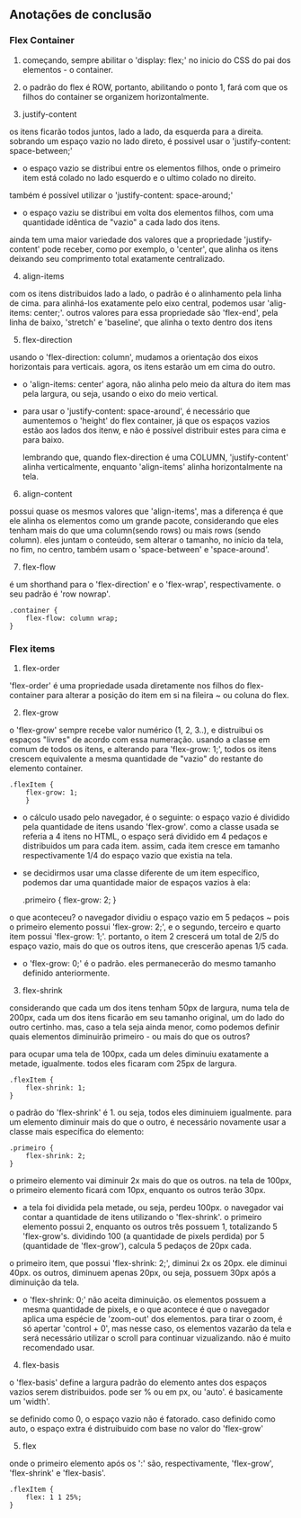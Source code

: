 ## Anotações de conclusão

### Flex Container

1. começando, sempre abilitar o 'display: flex;' no inicio do CSS do pai dos elementos - o container. 

2. o padrão do flex é ROW, portanto, abilitando o ponto 1, fará com que os filhos do container se organizem horizontalmente.

3. justify-content

 os itens ficarão todos juntos, lado a lado, da esquerda para a direita. sobrando um espaço vazio no lado direto, é possivel usar o 'justify-content: space-between;'
 
 - o espaço vazio se distribui entre os elementos filhos, onde o primeiro item está colado no lado esquerdo e o ultimo colado no direito. 
 
 também é possível utilizar o 'justify-content: space-around;'
 
 - o espaço vaziu se distribui em volta dos elementos filhos, com uma quantidade idêntica de "vazio" a cada lado dos itens.
 
 ainda tem uma maior variedade dos valores que a propriedade 'justify-content' pode receber, como por exemplo, o 'center', que alinha os itens deixando seu comprimento total exatamente centralizado.

4. align-items

 com os itens distribuidos lado a lado, o padrão é o alinhamento pela linha de cima. para alinhá-los exatamente pelo eixo central, podemos usar 'alig-items: center;'. outros valores para essa propriedade são 'flex-end', pela linha de baixo, 'stretch' e 'baseline', que alinha o texto dentro dos itens

5. flex-direction

 usando o 'flex-direction: column', mudamos a orientação dos eixos horizontais para verticais. agora, os itens estarão um em cima do outro. 
 
 - o 'align-items: center' agora, não alinha pelo meio da altura do item mas pela largura, ou seja, usando o eixo do meio vertical.
 
 - para usar o 'justify-content: space-around', é necessário que aumentemos o 'height' do flex container, já que os espaços vazios estão aos lados dos itenw, e não é possível distribuir estes para cima e para baixo.


    lembrando que, quando flex-direction é uma COLUMN, 'justify-content' alinha verticalmente, enquanto 'align-items' alinha horizontalmente na tela. 

6. align-content

possui quase os mesmos valores que 'align-items', mas a diferença é que ele alinha os elementos como um grande pacote, considerando que eles tenham mais do que uma column(sendo rows) ou mais rows (sendo column). eles juntam o conteúdo, sem alterar o tamanho, no início da tela, no fim, no centro, também usam o 'space-between' e 'space-around'.

7. flex-flow

é um shorthand para o 'flex-direction' e o 'flex-wrap', respectivamente. o seu padrão é 'row nowrap'.

    .container {
        flex-flow: column wrap;
    }

### Flex items

1. flex-order

 'flex-order' é uma propriedade usada diretamente nos filhos do flex-container para alterar a posição do item em si na fileira ~ ou coluna do flex. 

2. flex-grow

 o 'flex-grow' sempre recebe valor numérico (1, 2, 3..), e distruibui os espaços "livres" de acordo com essa numeração. usando a classe em comum de todos os itens, e alterando para 'flex-grow: 1;', todos os itens crescem equivalente a mesma quantidade de "vazio" do restante do elemento container.
 
    .flexItem {
        flex-grow: 1;
        }
        
- o cálculo usado pelo navegador, é o seguinte: o espaço vazio é dividido pela quantidade de itens usando 'flex-grow'. como a classe usada se referia a 4 itens no HTML, o espaço será dividido em 4 pedaços e distribuidos um para cada item. assim, cada item cresce em tamanho respectivamente 1/4 do espaço vazio que existia na tela.

- se decidirmos usar uma classe diferente de um item específico, podemos dar uma quantidade maior de espaços vazios à ela:

    .primeiro {
        flex-grow: 2;
    }

o que aconteceu? o navegador dividiu o espaço vazio em 5 pedaços ~ pois o primeiro elemento possui 'flex-grow: 2;', e o segundo, terceiro e quarto item possui 'flex-grow: 1;'. portanto, o item 2 crescerá um total de 2/5 do espaço vazio, mais do que os outros itens, que crescerão apenas 1/5 cada. 

- o 'flex-grow: 0;' é o padrão. eles permanecerão do mesmo tamanho definido anteriormente.

3. flex-shrink

 considerando que cada um dos itens tenham 50px de largura, numa tela de 200px, cada um dos itens ficarão em seu tamanho original, um do lado do outro certinho. mas, caso a tela seja ainda menor, como podemos definir quais elementos diminuirão primeiro - ou mais do que os outros? 
 
 para ocupar uma tela de 100px, cada um deles diminuiu exatamente a metade, igualmente. todos eles ficaram com 25px de largura. 

    .flexItem {
        flex-shrink: 1;
    }
    
o padrão do 'flex-shrink' é 1. ou seja, todos eles diminuiem igualmente. para um elemento diminuir mais do que o outro, é necessário novamente usar a classe mais específica do elemento: 

    .primeiro {
        flex-shrink: 2;
    }

o primeiro elemento vai diminuir 2x mais do que os outros. na tela de 100px, o primeiro elemento ficará com 10px, enquanto os outros terão 30px.

- a tela foi dividida pela metade, ou seja, perdeu 100px. o navegador vai contar a quantidade de itens utilizando o 'flex-shrink'. o primeiro elemento possui 2, enquanto os outros três possuem 1, totalizando 5 'flex-grow's. dividindo 100 (a quantidade de pixels perdida) por 5 (quantidade de 'flex-grow'), calcula 5 pedaços de 20px cada. 

o primeiro item, que possui 'flex-shrink: 2;', diminui 2x os 20px. ele diminui 40px. os outros, diminuem apenas 20px, ou seja, possuem 30px após a diminuição da tela.

- o 'flex-shrink: 0;' não aceita diminuição. os elementos possuem a mesma quantidade de pixels, e o que acontece é que o navegador aplica uma espécie de 'zoom-out' dos elementos. para tirar o zoom, é só apertar 'control + 0', mas nesse caso, os elementos vazarão da tela e será necessário utilizar o scroll para continuar vizualizando. 
    não é muito recomendado usar.

4. flex-basis

o 'flex-basis' define a largura padrão do elemento antes dos espaços vazios serem distribuidos. pode ser % ou em px, ou 'auto'. é basicamente um 'width'.

 se definido como 0, o espaço vazio não é fatorado. caso definido como auto, o espaço extra é distruibuido com base no valor do 'flex-grow'

5. flex

onde o primeiro elemento após os ':' são, respectivamente, 'flex-grow', 'flex-shrink' e 'flex-basis'.

    .flexItem {
        flex: 1 1 25%;
    }
